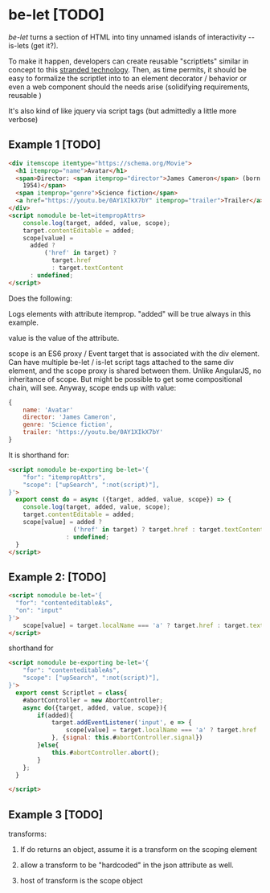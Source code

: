 # be-let [TODO]

*be-let* turns a section of HTML into tiny unnamed islands of interactivity -- is-lets (get it?).

To make it happen, developers can create reusable "scriptlets" similar in concept to this [stranded technology](https://learn.microsoft.com/en-us/previous-versions/office/developer/office2000/aa189871(v=office.10)?redirectedfrom=MSDN). Then, as time permits, it should be easy to formalize the scriptlet into to an element decorator / behavior or even a web component should the needs arise (solidifying requirements, reusable )

It's also kind of like jquery via script tags (but admittedly a little more verbose)

## Example 1 [TODO]

```html
<div itemscope itemtype="https://schema.org/Movie">
  <h1 itemprop="name">Avatar</h1>
  <span>Director: <span itemprop="director">James Cameron</span> (born August 16,
    1954)</span>
  <span itemprop="genre">Science fiction</span>
  <a href="https://youtu.be/0AY1XIkX7bY" itemprop="trailer">Trailer</a>
</div>
<script nomodule be-let=itempropAttrs>
    console.log(target, added, value, scope);
    target.contentEditable = added;
    scope[value] = 
      added ? 
          ('href' in target) ? 
            target.href 
            : target.textContent
      : undefined;
</script>
```

Does the following:

Logs elements with attribute itemprop. "added" will be true always in this example. 

value is the value of the attribute.

scope is an ES6 proxy / Event target that is associated with the div element.  Can have multiple be-let / is-let script tags attached to the same div element, and the scope proxy is shared between them.  Unlike AngularJS, no inheritance of scope.  But might be possible to get some compositional chain, will see.  Anyway, scope ends up with value:

```JavaScript
{
    name: 'Avatar'
    director: 'James Cameron',
    genre: 'Science fiction',
    trailer: 'https://youtu.be/0AY1XIkX7bY'
}
```



It is shorthand for:

```html
<script nomodule be-exporting be-let='{
    "for": "itempropAttrs",
    "scope": ["upSearch", ":not(script)"],
}'>
  export const do = async ({target, added, value, scope}) => {
    console.log(target, added, value, scope);
    target.contentEditable = added;
    scope[value] = added ? 
                  ('href' in target) ? target.href : target.textContent
                : undefined;
  }
</script>
```

## Example 2: [TODO]

```html
<script nomodule be-let='{
  "for": "contenteditableAs",
  "on": "input"
}'>
    scope[value] = target.localName === 'a' ? target.href : target.textContent;
</script>
```

shorthand for 

```html
<script nomodule be-exporting be-let='{
    "for": "contenteditableAs",
    "scope": ["upSearch", ":not(script)"],
}'>
  export const Scriptlet = class{
    #abortController = new AbortController;
    async do({target, added, value, scope}){
        if(added){
            target.addEventListener('input', e => {
                scope[value] = target.localName === 'a' ? target.href : target.textContent;
            }, {signal: this.#abortController.signal})
        }else{
            this.#abortController.abort();
        }
    };
  }

</script>
```

## Example 3 [TODO]

transforms:

1)  If do returns an object, assume it is a transform on the scoping element

2)  allow a transform to be "hardcoded" in the json attribute as well.

3)  host of transform is the scope object
